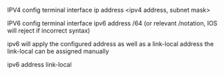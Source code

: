 IPV4 
config terminal
interface <name>
ip address <ipv4 address, subnet mask>

IPV6
config terminal 
interface <name>
ipv6 address <ipv6 address> /64 (or relevant /notation, IOS will reject if incorrect syntax)

ipv6 will apply the configured address as  well as a link-local address
the link-local can be assigned manually

ipv6 address <ipv6 addres> link-local

